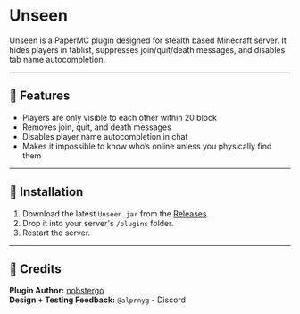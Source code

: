 # Unseen

Unseen is a PaperMC plugin designed for stealth based Minecraft server. It hides players in tablist, suppresses join/quit/death messages, and disables tab name autocompletion.

---

## 🌟 Features

- Players are only visible to each other within 20 block
- Removes join, quit, and death messages
- Disables player name autocompletion in chat
- Makes it impossible to know who’s online unless you physically find them

---

## 🔧 Installation

1. Download the latest `Unseen.jar` from the [Releases](https://github.com/nobstergo/unseen/releases).
2. Drop it into your server's `/plugins` folder.
3. Restart the server.

---

## 💬 Credits

**Plugin Author:** [nobstergo](https://github.com/nobstergo)  
**Design + Testing Feedback:** `@alprnyg` - Discord
